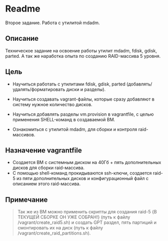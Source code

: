 # Readme


  Второе  задание.
Работа с утилитой mdadm.

## Описание

Техническое задание на освоение работы утилит mdadm, fdisk, gdisk, parted. 
А так же наработка опыта по созданию RAID-массива  5 уровня.

## Цель

  - Научиться работать с утилитами fdisk, gdisk, parted (добавлять/удалять/форматировать диски и разделы).

  - Научиться создавать vagrant-файлы, которые сразу добавляют в систему нужное количество дисков.

  - Научиться добавлять разделы vm.provision в vagrantfile, с целью применения SHELL-команд в создаваемой ВМ.
  
  -  Ознакомиться с утилитой mdadm, для сборки и контроля raid-массивов.

## Назначение vagrantfile
-  Создается ВМ с системным диском на 40Гб  + пять дополнительных дисков для сборки raid-массива.
- С помощью shell-команд прокидываются ssh-ключи, создается raid-5 из пяти дополнительных дисков и конфигурационный файл с описанием этого raid-массива.

## Примечание
> Так же из ВМ  можно применить скрипты для создания raid-5 {В ТЕКУЩЕЙ СБОРКЕ ОН УЖЕ СОБРАН!} (путь к файлу /vagrant/create_raid5.sh) и создать GPT раздел, пять партиций и смонтировать их на диск (путь к файлу /vagrant/create_raid_partitions.sh).

